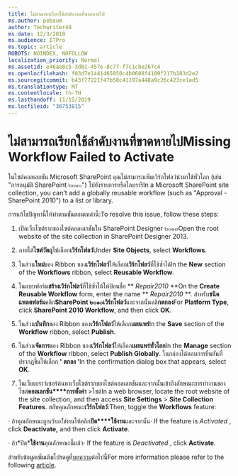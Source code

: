 ```yaml
---
title: ไม่สามารถเรียกใช้ลำดับงานที่ขาดหายไป
ms.author: pebaum
author: Techwriter40
ms.date: 12/3/2018
ms.audience: ITPro
ms.topic: article
ROBOTS: NOINDEX, NOFOLLOW
localization_priority: Normal
ms.assetid: e46ae8c5-3d81-457e-8c77-f7c1cbe267c4
ms.openlocfilehash: f03d7e1441465050c4b0608f4100f217b183d2e2
ms.sourcegitcommit: b43f77221f47b50c41197a448a9c26c423ce1ad5
ms.translationtype: MT
ms.contentlocale: th-TH
ms.lasthandoff: 11/15/2019
ms.locfileid: "36753815"
---
```

# <a name="missing-workflow-failed-to-activate"></a><span data-ttu-id="36194-102">ไม่สามารถเรียกใช้ลำดับงานที่ขาดหายไป</span><span class="sxs-lookup"><span data-stu-id="36194-102">Missing Workflow Failed to Activate</span></span>

<span data-ttu-id="36194-103">ในไซต์คอลเลกชัน Microsoft SharePoint คุณไม่สามารถเพิ่มเวิร์กโฟลว์นำมาใช้ทั่วโลก (เช่น "การอนุมัติ SharePoint ๒๐๑๐") ไปยังรายการหรือไลบรารี</span><span class="sxs-lookup"><span data-stu-id="36194-103">In a Microsoft SharePoint site collection, you can't add a globally reusable workflow (such as "Approval - SharePoint 2010") to a list or library.</span></span>
  
<span data-ttu-id="36194-104">การแก้ไขปัญหานี้ให้ทำตามขั้นตอนเหล่านี้:</span><span class="sxs-lookup"><span data-stu-id="36194-104">To resolve this issue, follow these steps:</span></span> 
  
1. <span data-ttu-id="36194-105">เปิดเว็บไซต์รากของไซต์คอลเลกชันใน SharePoint Designer ๒๐๑๓</span><span class="sxs-lookup"><span data-stu-id="36194-105">Open the root website of the site collection in SharePoint Designer 2013.</span></span>
  
2. <span data-ttu-id="36194-106">ภายใต้**ไซต์วัตถุ**ให้เลือก**เวิร์กโฟลว์**</span><span class="sxs-lookup"><span data-stu-id="36194-106">Under **Site Objects**, select **Workflows**.</span></span> 
  
3. <span data-ttu-id="36194-107">ในส่วน**ใหม่**ของ Ribbon ของ**เวิร์กโฟลว์**ให้เลือก**เวิร์กโฟลว์**ที่ใช้ซ้ำได้</span><span class="sxs-lookup"><span data-stu-id="36194-107">In the **New** section of the **Workflows** ribbon, select **Reusable Workflow**.</span></span> 
  
4. <span data-ttu-id="36194-108">ในแบบฟอร์ม**สร้างเวิร์กโฟลว์**ที่ใช้ซ้ำได้ให้ป้อนชื่อ \*\* *Repair2010* \*\*</span><span class="sxs-lookup"><span data-stu-id="36194-108">On the **Create Reusable Workflow** form, enter the name \*\* *Repair2010* \*\*.</span></span> <span data-ttu-id="36194-109">สำหรับ**ชนิดแพลตฟอร์ม**คลิก**SharePoint ๒๐๑๐เวิร์กโฟลว์**และจากนั้นคลิ**กตกลง**</span><span class="sxs-lookup"><span data-stu-id="36194-109">For **Platform Type**, click **SharePoint 2010 Workflow**, and then click **OK**.</span></span> 
  
1. <span data-ttu-id="36194-110">ในส่วน**บันทึก**ของ Ribbon ของ**เวิร์กโฟลว์**ให้เลือก**เผยแพร่**</span><span class="sxs-lookup"><span data-stu-id="36194-110">In the **Save** section of the **Workflow** ribbon, select **Publish**.</span></span> 
  
2. <span data-ttu-id="36194-111">ในส่วน**จัดการ**ของ Ribbon ของ**เวิร์กโฟลว์**ให้เลือก**เผยแพร่ทั่วโลก**</span><span class="sxs-lookup"><span data-stu-id="36194-111">In the **Manage** section of the **Workflow** ribbon, select **Publish Globally**.</span></span> <span data-ttu-id="36194-112">ในกล่องโต้ตอบการยืนยันที่ปรากฏขึ้นให้เลือก **' ตกลง '**</span><span class="sxs-lookup"><span data-stu-id="36194-112">In the confirmation dialog box that appears, select **OK**.</span></span> 
  
3. <span data-ttu-id="36194-113">ในเว็บเบราว์เซอร์ค้นหาเว็บไซต์รากของไซต์คอลเลกชันและจากนั้นเข้าถึงลักษณะการทำงานของไซต์**คอลเลกชัน\*\*\*\*การตั้งค่า** \>ไซต์</span><span class="sxs-lookup"><span data-stu-id="36194-113">In a web browser, locate the root website of the site collection, and then access **Site Settings** \> **Site Collection Features**.</span></span> <span data-ttu-id="36194-114">สลับคุณลักษณะ**เวิร์กโฟลว์**:</span><span class="sxs-lookup"><span data-stu-id="36194-114">Then, toggle the **Workflows** feature:</span></span> 
  
<span data-ttu-id="36194-115">· ถ้าคุณลักษณะถูก*เรียกใช้*งานให้คลิก**ปิด\*\*\*\*ใช้งาน**และจากนั้น</span><span class="sxs-lookup"><span data-stu-id="36194-115">· If the feature is  *Activated*  , click **Deactivate,** and then click **Activate**.</span></span> 
  
<span data-ttu-id="36194-116">· ถ้า\*ปิด\***ใช้งาน**คุณลักษณะนี้แล้ว</span><span class="sxs-lookup"><span data-stu-id="36194-116">· If the feature is  *Deactivated*  , click **Activate**.</span></span> 
  
<span data-ttu-id="36194-117">สำหรับข้อมูลเพิ่มเติมโปรดดูที่[บทความ](https://go.microsoft.com/fwlink/?linkid=2047770&amp;clcid=0x409)ต่อไปนี้</span><span class="sxs-lookup"><span data-stu-id="36194-117">For more information please refer to the following [article](https://go.microsoft.com/fwlink/?linkid=2047770&amp;clcid=0x409).</span></span>
  

